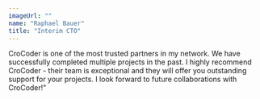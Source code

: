 ```yaml
---
imageUrl: ""
name: "Raphael Bauer"
title: "Interim CTO"
---
```

CroCoder is one of the most trusted partners in my network. We have successfully completed multiple projects in the past. I highly recommend CroCoder - their team is exceptional and they will offer you outstanding support for your projects. I look forward to future collaborations with CroCoder!"
